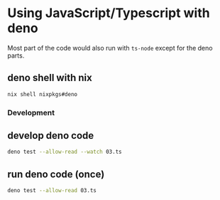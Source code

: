 # Using JavaScript/Typescript with deno

Most part of the code would also run with `ts-node` except for the deno parts.

## deno shell with nix

```bash
nix shell nixpkgs#deno
```

### Development

## develop deno code

```bash
deno test --allow-read --watch 03.ts
```

## run deno code (once)

```bash
deno test --allow-read 03.ts
```
